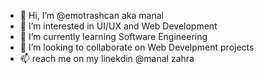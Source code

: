 - 👋 Hi, I’m @emotrashcan aka manal
- 👀 I’m interested in UI/UX and Web Development
- 🌱 I’m currently learning Software Engineering
- 💞️ I’m looking to collaborate on Web Develpment projects
- 📫 reach me on my linekdin @manal zahra

<!---
emotrashcan/emotrashcan is a ✨ special ✨ repository because its `README.md` (this file) appears on your GitHub profile.
You can click the Preview link to take a look at your changes.
--->
